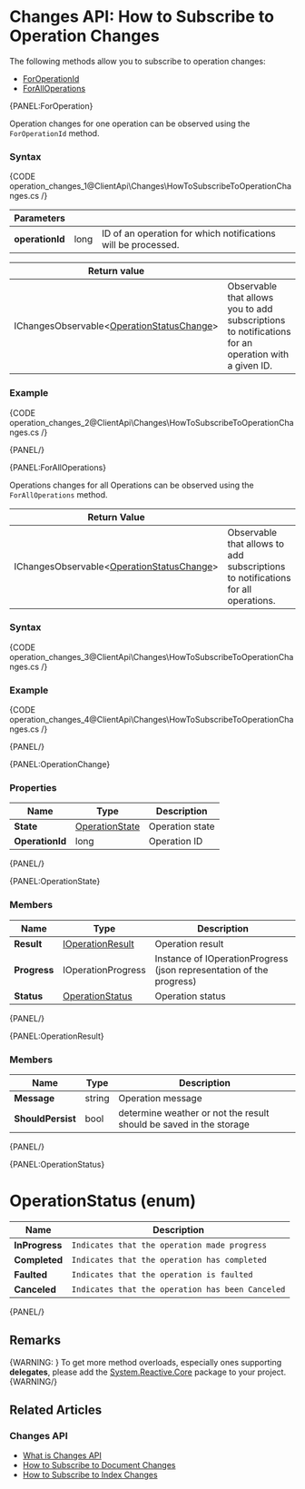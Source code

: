 # Changes API: How to Subscribe to Operation Changes

The following methods allow you to subscribe to operation changes:

- [ForOperationId](../../client-api/changes/how-to-subscribe-to-operation-changes#foroperation)
- [ForAllOperations](../../client-api/changes/how-to-subscribe-to-operation-changes#foralloperations)

{PANEL:ForOperation}

Operation changes for one operation can be observed using the `ForOperationId` method.

### Syntax

{CODE operation_changes_1@ClientApi\Changes\HowToSubscribeToOperationChanges.cs /}

| Parameters | | |
| ------------- | ------------- | ----- |
| **operationId** | long | ID of an operation for which notifications will be processed. |

| Return value | |
| ------------- | ----- |
| IChangesObservable<[OperationStatusChange](../../client-api/changes/how-to-subscribe-to-operation-changes#operationchange)> | Observable that allows you to add subscriptions to notifications for an operation with a given ID. |

### Example

{CODE operation_changes_2@ClientApi\Changes\HowToSubscribeToOperationChanges.cs /}

{PANEL/}

{PANEL:ForAllOperations}

Operations changes for all Operations can be observed using the `ForAllOperations` method.

| Return Value | |
| ------------- | ----- |
| IChangesObservable<[OperationStatusChange](../../client-api/changes/how-to-subscribe-to-operation-changes#operationchange)> | Observable that allows to add subscriptions to notifications for all operations. |

### Syntax

{CODE operation_changes_3@ClientApi\Changes\HowToSubscribeToOperationChanges.cs /}

### Example

{CODE operation_changes_4@ClientApi\Changes\HowToSubscribeToOperationChanges.cs /}

{PANEL/}

{PANEL:OperationChange}

### Properties

| Name | Type | Description |
| ------------- | ------------- | ----- |
| **State** | [OperationState](../../client-api/changes/how-to-subscribe-to-operation-changes#operationstate) | Operation state |
| **OperationId** | long | Operation ID |

{PANEL/}

{PANEL:OperationState}

### Members

| Name | Type | Description |
| ------------- | ------------- | ----- |
| **Result** | [IOperationResult](../../client-api/changes/how-to-subscribe-to-operation-changes#operationresult) | Operation result |
| **Progress** | IOperationProgress| Instance of IOperationProgress (json representation of the progress) |
| **Status** | [OperationStatus](../../client-api/changes/how-to-subscribe-to-operation-changes#operationstatus) | Operation status |
{PANEL/}

{PANEL:OperationResult}

### Members

| Name | Type | Description |
| ------------- | ------------- | ----- |
| **Message** | string | Operation message |
| **ShouldPersist** | bool | determine weather or not the result should be saved in the storage |
{PANEL/}

{PANEL:OperationStatus}

# OperationStatus (enum)

| Name | Description |
| ---- | ----- |
| **InProgress** | `Indicates that the operation made progress` |
| **Completed** | `Indicates that the operation has completed` |
| **Faulted** | `Indicates that the operation is faulted` |
| **Canceled** | `Indicates that the operation has been Canceled` |
{PANEL/}

## Remarks

{WARNING: }
To get more method overloads, especially ones supporting **delegates**, please add the 
[System.Reactive.Core](https://www.nuget.org/packages/System.Reactive.Core/) package to your project.  
{WARNING/}

## Related Articles

### Changes API

- [What is Changes API](../../client-api/changes/what-is-changes-api)
- [How to Subscribe to Document Changes](../../client-api/changes/what-is-changes-api)
- [How to Subscribe to Index Changes](../../client-api/changes/how-to-subscribe-to-index-changes)
